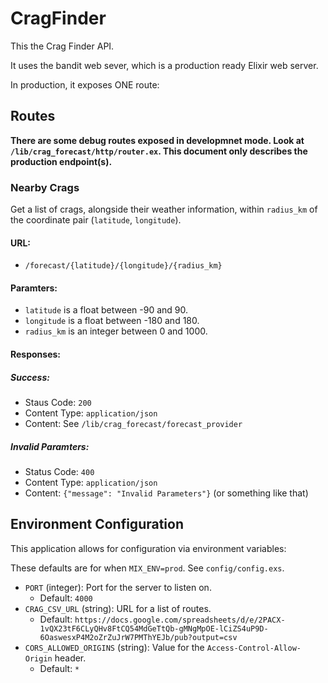 # CragFinder

This the Crag Finder API. 

It uses the bandit web sever, which is a production ready Elixir web server.

In production, it exposes ONE route:

## Routes

**There are some debug routes exposed in developmnet mode. Look at `/lib/crag_forecast/http/router.ex`. This document only describes the production endpoint(s).**

### Nearby Crags

Get a list of crags, alongside their weather information, within `radius_km` of the coordinate pair (`latitude`, `longitude`).

#### URL:
- `/forecast/{latitude}/{longitude}/{radius_km}`

#### Paramters:
- `latitude` is a float between -90 and 90.
- `longitude` is a float between -180 and 180.
- `radius_km` is an integer between 0 and 1000.

#### Responses:
##### Success:
- Staus Code: `200`
- Content Type: `application/json`
- Content: See `/lib/crag_forecast/forecast_provider`

##### Invalid Paramters:
- Status Code: `400`
- Content Type: `application/json`
- Content: `{"message": "Invalid Parameters"}` (or something like that)

## Environment Configuration

This application allows for configuration via environment variables:

These defaults are for when `MIX_ENV=prod`. See `config/config.exs`.

- `PORT` (integer): Port for the server to listen on.
  - Default: `4000`
- `CRAG_CSV_URL` (string): URL for a list of routes.
  - Default: `https://docs.google.com/spreadsheets/d/e/2PACX-1vQX23tF6CLyQHv8FtCQ54MdGeTtQb-gMNgMpOE-lCiZS4uP9D-6OaswesxP4M2oZrZuJrW7PMThYEJb/pub?output=csv`
- `CORS_ALLOWED_ORIGINS` (string): Value for the `Access-Control-Allow-Origin` header.
  - Default: `*`
